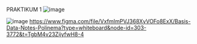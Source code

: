 PRAKTIKUM 1
![image](https://github.com/natasyanvitaa/Natasya-Novitasari/assets/160209181/8d869bb7-122b-4122-af33-a0ce46874e47)

![image](https://github.com/natasyanvitaa/Natasya-Novitasari/assets/160209181/ee056e90-db4b-4b40-b9cf-9c2bb2e28ae6)
https://www.figma.com/file/VxfmImPVJ368XyVOFo8ExX/Basis-Data-Notes-Polinema?type=whiteboard&node-id=303-3772&t=TgbM4v23ZijyfwH8-4
